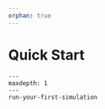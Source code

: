 ```yaml
---
orphan: true
---
```


# Quick Start

```{toctree}
---
maxdepth: 1
---
run-your-first-simulation
```
